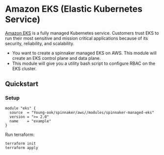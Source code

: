 # Amazon EKS (Elastic Kubernetes Service)
[Amazon EKS](https://aws.amazon.com/eks/) is a fully managed Kubernetes service. Customers trust EKS to run their most sensitive and mission critical applications because of its security, reliability, and scalability.

* You want to create a spinnaker managed EKS on AWS. This module will create an EKS control plane and data plane.
* This module will give you a utility bash script to configure RBAC on the EKS cluster.

## Quickstart
### Setup
```hcl
module "eks" {
  source  = "Young-ook/spinnaker/aws//modules/spinnaker-managed-eks"
  version = ">= 2.0"
  name    = "example"
}
```
Run terraform:
```
terraform init
terraform apply
```
